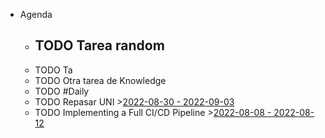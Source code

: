 - Agenda
	- TODO Tarea random
		-
	- TODO Ta
	- TODO Otra tarea de Knowledge
	- TODO #Daily
	- TODO Repasar UNI >[2022-08-30 - 2022-09-03](#agenda://?start=1661810400000&end=1662197869049)
	- TODO Implementing a Full CI/CD Pipeline >[2022-08-08 - 2022-08-12](#agenda://?start=1659995999000&end=1660341599000)